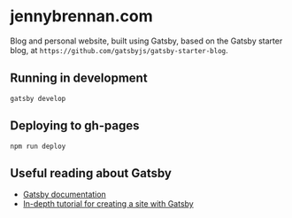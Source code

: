 # jennybrennan.com

Blog and personal website, built using Gatsby, based on the Gatsby starter blog, at `https://github.com/gatsbyjs/gatsby-starter-blog`.

## Running in development
`gatsby develop`

## Deploying to gh-pages
`npm run deploy`

## Useful reading about Gatsby

- [Gatsby documentation](https://www.gatsbyjs.org/docs/)
- [In-depth tutorial for creating a site with Gatsby](https://www.gatsbyjs.org/tutorial/)